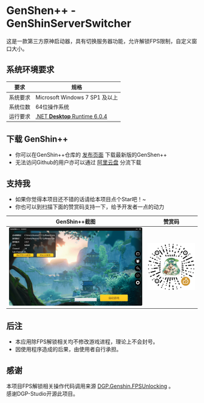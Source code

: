 # GenShen++ - GenShinServerSwitcher
这是一款第三方原神启动器，具有切换服务器功能，允许解锁FPS限制，自定义窗口大小。  

## 系统环境要求

|要求|规格|
|-|-|
|系统要求|Microsoft Windows 7 SP1 及以上|
|系统位数|64位操作系统|
|运行要求|[.NET **Desktop** Runtime 6.0.4](https://dotnet.microsoft.com/en-us/download/dotnet/thank-you/runtime-desktop-6.0.4-windows-x64-installer)|

## 下载 GenShin++
- 你可以在GenShin++仓库的 [发布页面](https://github.com/Aurora211/GenShinServerSwitcher/releases) 下载最新版的GenShen++  
- 无法访问Github的用户亦可以通过 [阿里云盘](https://www.aliyundrive.com/s/2P8odTRmz5u) 分流下载

## 支持我

- 如果你觉得本项目还不错的话请给本项目点个Star吧！~
- 你也可以到扫描下面的赞赏码支持一下，给予开发者一点的动力

|GenShin++截图|赞赏码|
|-|-|
|![GenShen++](/GithubReadmeImage/GenShin++.png)|![赞赏我](/GithubReadmeImage/赞赏.png)|

## 后注
- 本应用除FPS解锁相关均不修改游戏进程，理论上不会封号。
- 因使用程序造成的后果，由使用者自行承担。

## 感谢
本项目FPS解锁相关操作代码调用来源 [DGP.Genshin.FPSUnlocking](https://github.com/DGP-Studio/DGP.Genshin.FPSUnlocking/) 。  
感谢DGP-Studio开源此项目。
